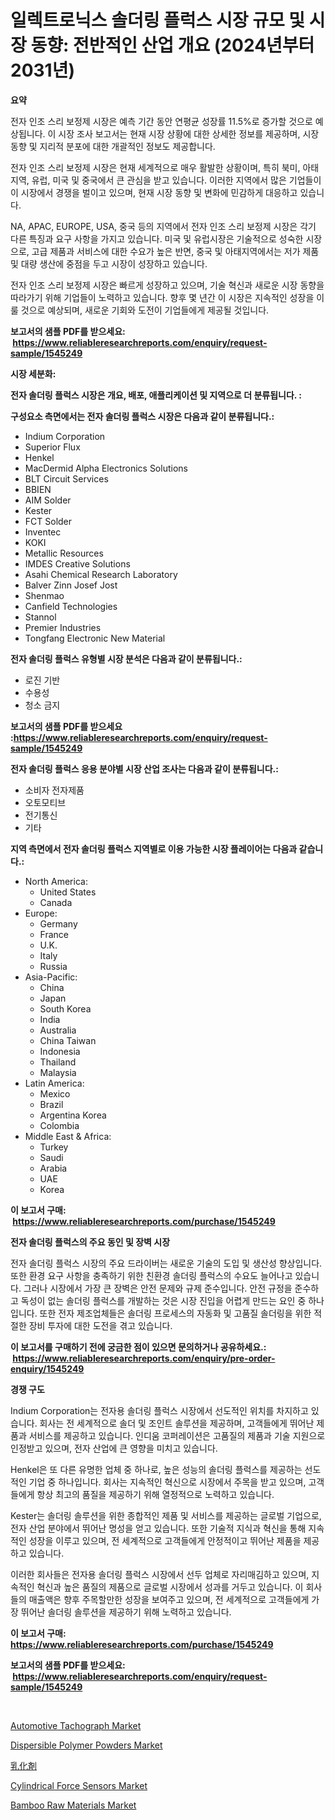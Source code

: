 <p><h1>일렉트로닉스 솔더링 플럭스 시장 규모 및 시장 동향: 전반적인 산업 개요 (2024년부터 2031년)</h1></p><p><strong>요약</strong></p>
<p><p>전자 인조 스리 보정제 시장은 예측 기간 동안 연평균 성장률 11.5%로 증가할 것으로 예상됩니다. 이 시장 조사 보고서는 현재 시장 상황에 대한 상세한 정보를 제공하며, 시장 동향 및 지리적 분포에 대한 개괄적인 정보도 제공합니다.</p><p>전자 인조 스리 보정제 시장은 현재 세계적으로 매우 활발한 상황이며, 특히 북미, 아태지역, 유럽, 미국 및 중국에서 큰 관심을 받고 있습니다. 이러한 지역에서 많은 기업들이 이 시장에서 경쟁을 벌이고 있으며, 현재 시장 동향 및 변화에 민감하게 대응하고 있습니다.</p><p>NA, APAC, EUROPE, USA, 중국 등의 지역에서 전자 인조 스리 보정제 시장은 각기 다른 특징과 요구 사항을 가지고 있습니다. 미국 및 유럽시장은 기술적으로 성숙한 시장으로, 고급 제품과 서비스에 대한 수요가 높은 반면, 중국 및 아태지역에서는 저가 제품 및 대량 생산에 중점을 두고 시장이 성장하고 있습니다.</p><p>전자 인조 스리 보정제 시장은 빠르게 성장하고 있으며, 기술 혁신과 새로운 시장 동향을 따라가기 위해 기업들이 노력하고 있습니다. 향후 몇 년간 이 시장은 지속적인 성장을 이룰 것으로 예상되며, 새로운 기회와 도전이 기업들에게 제공될 것입니다.</p></p>
<p><strong>보고서의 샘플 PDF를 받으세요: &nbsp;<a href="https://www.reliableresearchreports.com/enquiry/request-sample/1545249">https://www.reliableresearchreports.com/enquiry/request-sample/1545249</a></strong></p>
<p><strong>시장 세분화:</strong></p>
<p><strong> 전자 솔더링 플럭스 시장은 개요, 배포, 애플리케이션 및 지역으로 더 분류됩니다. :</strong></p>
<p><strong>구성요소 측면에서는 전자 솔더링 플럭스 시장은 다음과 같이 분류됩니다.:</strong></p>
<p><ul><li>Indium Corporation</li><li>Superior Flux</li><li>Henkel</li><li>MacDermid Alpha Electronics Solutions</li><li>BLT Circuit Services</li><li>BBIEN</li><li>AIM Solder</li><li>Kester</li><li>FCT Solder</li><li>Inventec</li><li>KOKI</li><li>Metallic Resources</li><li>IMDES Creative Solutions</li><li>Asahi Chemical Research Laboratory</li><li>Balver Zinn Josef Jost</li><li>Shenmao</li><li>Canfield Technologies</li><li>Stannol</li><li>Premier Industries</li><li>Tongfang Electronic New Material</li></ul></p>
<p><strong> 전자 솔더링 플럭스 유형별 시장 분석은 다음과 같이 분류됩니다.:</strong></p>
<p><ul><li>로진 기반</li><li>수용성</li><li>청소 금지</li></ul></p>
<p><strong>보고서의 샘플 PDF를 받으세요 :<a href="https://www.reliableresearchreports.com/enquiry/request-sample/1545249">https://www.reliableresearchreports.com/enquiry/request-sample/1545249</a></strong></p>
<p><strong> 전자 솔더링 플럭스 응용 분야별 시장 산업 조사는 다음과 같이 분류됩니다.:</strong></p>
<p><ul><li>소비자 전자제품</li><li>오토모티브</li><li>전기통신</li><li>기타</li></ul></p>
<p><strong>지역 측면에서 전자 솔더링 플럭스 지역별로 이용 가능한 시장 플레이어는 다음과 같습니다.:</strong></p>
<p><ul>
    <li>
        North America:
        <ul>
            <li>United States</li>
            <li>Canada</li>
        </ul>
    </li>
    <li>
        Europe:
        <ul>
            <li>Germany</li>
            <li>France</li>
            <li>U.K.</li>
            <li>Italy</li>
            <li>Russia</li>
        </ul>
    </li>
    <li>
        Asia-Pacific:
        <ul>
            <li>China</li>
            <li>Japan</li>
            <li>South Korea</li>
            <li>India</li>
            <li>Australia</li>
            <li>China Taiwan</li>
            <li>Indonesia</li>
            <li>Thailand</li>
            <li>Malaysia</li>
        </ul>
    </li>
    <li>
        Latin America:
        <ul>
            <li>Mexico</li>
            <li>Brazil</li>
            <li>Argentina Korea</li>
            <li>Colombia</li>
        </ul>
    </li>
    <li>
        Middle East & Africa:
        <ul>
            <li>Turkey</li>
            <li>Saudi</li>
            <li>Arabia</li>
            <li>UAE</li>
            <li>Korea</li>
        </ul>
    </li>
    </ul></p>
<p><strong>이 보고서 구매: &nbsp;<a href="https://www.reliableresearchreports.com/purchase/1545249">https://www.reliableresearchreports.com/purchase/1545249</a></strong></p>
<p><strong>전자 솔더링 플럭스의 주요 동인 및 장벽 시장</strong></p>
<p><p>전자 솔더링 플럭스 시장의 주요 드라이버는 새로운 기술의 도입 및 생산성 향상입니다. 또한 환경 요구 사항을 충족하기 위한 친환경 솔더링 플럭스의 수요도 늘어나고 있습니다. 그러나 시장에서 가장 큰 장벽은 안전 문제와 규제 준수입니다. 안전 규정을 준수하고 독성이 없는 솔더링 플럭스를 개발하는 것은 시장 진입을 어렵게 만드는 요인 중 하나입니다. 또한 전자 제조업체들은 솔더링 프로세스의 자동화 및 고품질 솔더링을 위한 적절한 장비 투자에 대한 도전을 겪고 있습니다.</p></p>
<p><strong>이 보고서를 구매하기 전에 궁금한 점이 있으면 문의하거나 공유하세요.: &nbsp;<a href="https://www.reliableresearchreports.com/enquiry/pre-order-enquiry/1545249">https://www.reliableresearchreports.com/enquiry/pre-order-enquiry/1545249</a></strong></p>
<p><strong>경쟁 구도</strong></p>
<p><p>Indium Corporation는 전자용 솔더링 플럭스 시장에서 선도적인 위치를 차지하고 있습니다. 회사는 전 세계적으로 솔더 및 조인트 솔루션을 제공하며, 고객들에게 뛰어난 제품과 서비스를 제공하고 있습니다. 인디움 코퍼레이션은 고품질의 제품과 기술 지원으로 인정받고 있으며, 전자 산업에 큰 영향을 미치고 있습니다.</p><p>Henkel은 또 다른 유명한 업체 중 하나로, 높은 성능의 솔더링 플럭스를 제공하는 선도적인 기업 중 하나입니다. 회사는 지속적인 혁신으로 시장에서 주목을 받고 있으며, 고객들에게 항상 최고의 품질을 제공하기 위해 열정적으로 노력하고 있습니다.</p><p>Kester는 솔더링 솔루션을 위한 종합적인 제품 및 서비스를 제공하는 글로벌 기업으로, 전자 산업 분야에서 뛰어난 명성을 얻고 있습니다. 또한 기술적 지식과 혁신을 통해 지속적인 성장을 이루고 있으며, 전 세계적으로 고객들에게 안정적이고 뛰어난 제품을 제공하고 있습니다.</p><p>이러한 회사들은 전자용 솔더링 플럭스 시장에서 선두 업체로 자리매김하고 있으며, 지속적인 혁신과 높은 품질의 제품으로 글로벌 시장에서 성과를 거두고 있습니다. 이 회사들의 매출액은 향후 주목할만한 성장을 보여주고 있으며, 전 세계적으로 고객들에게 가장 뛰어난 솔더링 솔루션을 제공하기 위해 노력하고 있습니다.</p></p>
<p><strong>이 보고서 구매: &nbsp; <a href="https://www.reliableresearchreports.com/purchase/1545249">https://www.reliableresearchreports.com/purchase/1545249</a></strong></p>
<p><strong>보고서의 샘플 PDF를 받으세요: &nbsp;<a href="https://www.reliableresearchreports.com/enquiry/request-sample/1545249">https://www.reliableresearchreports.com/enquiry/request-sample/1545249</a></strong><strong></strong></p>
<p>&nbsp;</p>
<p><p><a href="https://issuu.com/reportprime-2/docs/automotive-tachograph-market-size-2030.pptx">Automotive Tachograph Market</a></p><p><a href="https://angry-finch-aaf.notion.site/Dispersible-Polymer-Powders-Market-Size-Share-Trends-Analysis-Report-By-Application-Regional-Out-f7f350a2ab984d4990f7fb836d0733c4">Dispersible Polymer Powders Market</a></p><p><a href="https://github.com/SantosDicki04/Market-Research-Report-List-1/blob/main/672750814998.md">乳化剤</a></p><p><a href="https://github.com/juniordelafrance/Market-Research-Report-List-2/blob/main/cylindrical-force-sensors-market.md">Cylindrical Force Sensors Market</a></p><p><a href="https://faithful-glue-af3.notion.site/Bamboo-Raw-Materials-Market-Size-2024-2031-Global-Industrial-Analysis-Key-Geographical-Regions-M-f15caf353ee743809363efa8cb555e63">Bamboo Raw Materials Market</a></p></p>